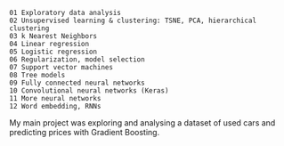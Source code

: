 
    01 Exploratory data analysis
    02 Unsupervised learning & clustering: TSNE, PCA, hierarchical clustering
    03 k Nearest Neighbors
    04 Linear regression 
    05 Logistic regression 
    06 Regularization, model selection 
    07 Support vector machines
    08 Tree models 
    09 Fully connected neural networks
    10 Convolutional neural networks (Keras)
    11 More neural networks 
    12 Word embedding, RNNs 

My main project was exploring and analysing a dataset of used cars and predicting prices with Gradient Boosting. 
